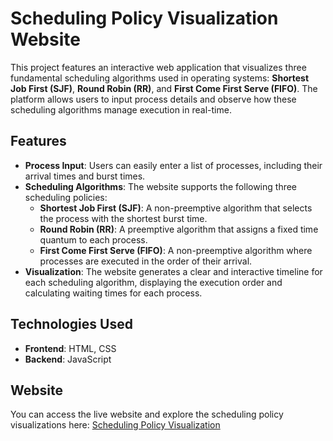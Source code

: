 

# Scheduling Policy Visualization Website

This project features an interactive web application that visualizes three fundamental scheduling algorithms used in operating systems: **Shortest Job First (SJF)**, **Round Robin (RR)**, and **First Come First Serve (FIFO)**. The platform allows users to input process details and observe how these scheduling algorithms manage execution in real-time.

## Features

- **Process Input**: Users can easily enter a list of processes, including their arrival times and burst times.
- **Scheduling Algorithms**: The website supports the following three scheduling policies:
  - **Shortest Job First (SJF)**: A non-preemptive algorithm that selects the process with the shortest burst time.
  - **Round Robin (RR)**: A preemptive algorithm that assigns a fixed time quantum to each process.
  - **First Come First Serve (FIFO)**: A non-preemptive algorithm where processes are executed in the order of their arrival.
- **Visualization**: The website generates a clear and interactive timeline for each scheduling algorithm, displaying the execution order and calculating waiting times for each process.

## Technologies Used

- **Frontend**: HTML, CSS
- **Backend**: JavaScript

## Website

You can access the live website and explore the scheduling policy visualizations here:  [Scheduling Policy Visualization](https://hrutilpatel.github.io/Scheduling-Policies/)

